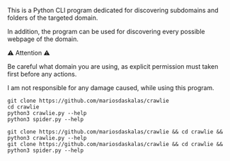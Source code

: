 This is a Python CLI program dedicated for discovering subdomains and folders of the targeted domain.

In addition, the program can be used for discovering every possible webpage of the domain.

⚠️ Attention ⚠️

Be careful what domain you are using, as explicit permission must taken first before any actions.

I am not responsible for any damage caused, while using this program.

```shell
git clone https://github.com/mariosdaskalas/crawlie
cd crawlie
python3 crawlie.py --help
python3 spider.py --help
```

```shell
git clone https://github.com/mariosdaskalas/crawlie && cd crawlie && python3 crawlie.py --help
git clone https://github.com/mariosdaskalas/crawlie && cd crawlie && python3 spider.py --help
```

